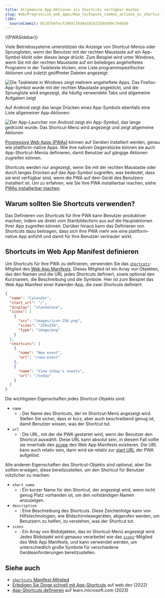 ```yaml
---
title: Allgemeine App-Aktionen als Shortcuts verfügbar machen
slug: Web/Progressive_web_apps/How_to/Expose_common_actions_as_shortcuts
l10n:
  sourceCommit: 05187b0fecf39b9176d4a101623589309cf44dd0
---
```


{{PWASidebar}}

Viele Betriebssysteme unterstützen die Anzeige von Shortcut-Menüs oder Sprunglisten, wenn der Benutzer mit der rechten Maustaste auf ein App-Symbol klickt oder dieses lange drückt. Zum Beispiel wird unter Windows, wenn Sie mit der rechten Maustaste auf ein beliebiges angeheftetes Programm in der Taskleiste klicken, eine Liste programmspezifischer Aktionen und zuletzt geöffneter Dateien angezeigt:

![Die Taskleiste in Windows zeigt mehrere angeheftete Apps. Das Firefox-App-Symbol wurde mit der rechten Maustaste angeklickt, und die Sprungliste wird angezeigt, die häufig verwendete Tabs und allgemeine Aufgaben zeigt](./jump-list.png)

Auf Android zeigt das lange Drücken eines App-Symbols ebenfalls eine Liste allgemeiner App-Aktionen:

![Der App-Launcher von Android zeigt ein App-Symbol, das lange gedrückt wurde. Das Shortcut-Menü wird angezeigt und zeigt allgemeine Aktionen](./android-shortcuts.png)

[Progressive Web Apps (PWAs)](/de/docs/Web/Progressive_web_apps) können auf Geräten installiert werden, genau wie plattform-native Apps. Wie ihre nativen Gegenstücke können sie auch App-Shortcut-Menüs definieren, damit Benutzer auf gängige Aktionen zugreifen können.

Shortcuts werden nur angezeigt, wenn Sie mit der rechten Maustaste oder durch langes Drücken auf das App-Symbol zugreifen, was bedeutet, dass sie erst verfügbar sind, wenn die PWA auf dem Gerät des Benutzers installiert ist. Um zu erfahren, wie Sie Ihre PWA installierbar machen, siehe [PWAs installierbar machen](/de/docs/Web/Progressive_web_apps/Guides/Making_PWAs_installable).

## Warum sollten Sie Shortcuts verwenden?

Das Definieren von Shortcuts für Ihre PWA kann Benutzer produktiver machen, indem sie direkt vom Startbildschirm aus auf die Hauptaktionen Ihrer App zugreifen können. Darüber hinaus kann das Definieren von Shortcuts dazu beitragen, dass sich Ihre PWA mehr wie eine plattform-native App anfühlt und damit für Ihre Benutzer vertrauter wirkt.

## Shortcuts im Web App Manifest definieren

Um Shortcuts für Ihre PWA zu definieren, verwenden Sie das [`shortcuts`](/de/docs/Web/Progressive_web_apps/Manifest/Reference/shortcuts)-Mitglied des [Web App Manifests](/de/docs/Web/Progressive_web_apps/Manifest). Dieses Mitglied ist ein Array von Objekten, das den Namen und die URL jedes Shortcuts definiert, sowie optional den Kurznamen, die Beschreibung und die Symbole. Hier ist zum Beispiel das Web App Manifest einer Kalender-App, die zwei Shortcuts definiert:

```json
{
  "name": "Calendar",
  "start_url": "/",
  "display": "standalone",
  "icons": [
    {
      "src": "images/icon-256.png",
      "sizes": "256x256",
      "type": "image/png"
    }
  ],
  "shortcuts": [
    {
      "name": "New event",
      "url": "/new-event"
    },
    {
      "name": "View today's events",
      "url": "/today"
    }
  ]
}
```

Die wichtigsten Eigenschaften jedes Shortcut-Objekts sind:

- `name`
  - : Der Name des Shortcuts, der im Shortcut-Menü angezeigt wird. Stellen Sie sicher, dass er kurz, aber auch beschreibend genug ist, damit Benutzer wissen, was der Shortcut tut.
- `url`
  - : Die URL, mit der die PWA gestartet wird, wenn der Benutzer den Shortcut auswählt. Diese URL kann absolut sein, in diesem Fall sollte sie innerhalb des [scope](/de/docs/Web/Progressive_web_apps/Manifest/Reference/scope) des Web App Manifests existieren. Die URL kann auch relativ sein, dann wird sie relativ zur [start URL](/de/docs/Web/Progressive_web_apps/Manifest/Reference/start_url) der PWA aufgelöst.

Alle anderen Eigenschaften des Shortcut-Objekts sind optional, aber Sie sollten erwägen, diese bereitzustellen, um den Shortcut für Benutzer nützlicher zu machen:

- `short_name`
  - : Ein kurzer Name für den Shortcut, der angezeigt wird, wenn nicht genug Platz vorhanden ist, um den vollständigen Namen anzuzeigen.
- `description`
  - : Eine Beschreibung des Shortcuts. Diese Zeichenfolge kann von Hilfstechnologien, wie Bildschirmlesegeräten, abgerufen werden, um Benutzern zu helfen, zu verstehen, was der Shortcut tut.
- `icons`
  - : Ein Array von Bildobjekten, das im Shortcut-Menü angezeigt wird. Jedes Bildobjekt wird genauso verarbeitet wie das [`icons`](/de/docs/Web/Progressive_web_apps/Manifest/Reference/icons)-Mitglied des Web App Manifests, und kann verwendet werden, um unterschiedlich große Symbole für verschiedene Geräteanforderungen bereitzustellen.

## Siehe auch

- [`shortcuts` Manifest-Mitglied](/de/docs/Web/Progressive_web_apps/Manifest/Reference/shortcuts)
- [Erledigen Sie Dinge schnell mit App-Shortcuts](https://web.dev/articles/app-shortcuts) auf web.dev (2022)
- [App-Shortcuts definieren](https://learn.microsoft.com/en-us/microsoft-edge/progressive-web-apps-chromium/how-to/shortcuts) auf learn.microsoft.com (2023)
